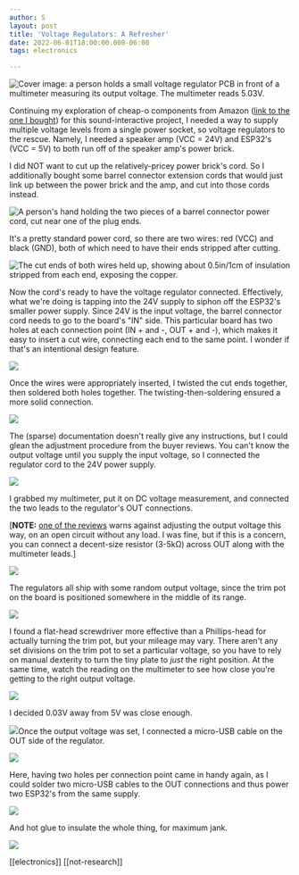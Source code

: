 ```yaml
---
author: S
layout: post
title: 'Voltage Regulators: A Refresher'
date: 2022-06-01T18:00:00.000-06:00
tags: electronics

---
```

![Cover image: a person holds a small voltage regulator PCB in front of a multimeter measuring its output voltage. The multimeter reads 5.03V.](/assets/img/voltReg/8_adjustedEnough.jpg)

Continuing my exploration of cheap-o components from Amazon ([link to the one I bought](https://www.amazon.com/dp/B01MQGMOKI "voltage regulator product link")) for this sound-interactive project, I needed a way to supply multiple voltage levels from a single power socket, so voltage regulators to the rescue. Namely, I needed a speaker amp (VCC = 24V) and ESP32's (VCC = 5V) to both run off of the speaker amp's power brick.

I did NOT want to cut up the relatively-pricey power brick's cord. So I additionally bought some barrel connector extension cords that would just link up between the power brick and the amp, and cut into those cords instead.

![A person's hand holding the two pieces of a barrel connector power cord, cut near one of the plug ends.](/assets/img/voltReg/0_cut.jpg)

It's a pretty standard power cord, so there are two wires: red (VCC) and black (GND), both of which need to have their ends stripped after cutting.

![The cut ends of both wires held up, showing about 0.5in/1cm of insulation stripped from each end, exposing the copper.](/assets/img/voltReg/1_stripWires.jpg)

Now the cord's ready to have the voltage regulator connected. Effectively, what we're doing is tapping into the 24V supply to siphon off the ESP32's smaller power supply. Since 24V is the input voltage, the barrel connector cord needs to go to the board's "IN" side. This particular board has two holes at each connection point (IN + and -, OUT + and -), which makes it easy to insert a cut wire, connecting each end to the same point. I wonder if that's an intentional design feature.

![](/assets/img/voltReg/2_twistIN.jpg)

Once the wires were appropriately inserted, I twisted the cut ends together, then soldered both holes together. The twisting-then-soldering ensured a more solid connection.

![](/assets/img/voltReg/3_solderIN.jpg)

The (sparse) documentation doesn't really give any instructions, but I could glean the adjustment procedure from the buyer reviews. You can't know the output voltage until you supply the input voltage, so I connected the regulator cord to the 24V power supply.

![](/assets/img/voltReg/4_connectPower.jpg)

I grabbed my multimeter, put it on DC voltage measurement, and connected the two leads to the regulator's OUT connections.

\[**NOTE:** [one of the reviews](https://www.amazon.com/gp/customer-reviews/R2IE8EMWTWPTL2/ref=cm_cr_dp_d_rvw_ttl?ie=UTF8&ASIN=B01MQGMOKI) warns against adjusting the output voltage this way, on an open circuit without any load. I was fine, but if this is a concern, you can connect a decent-size resistor (3-5kΩ) across OUT along with the multimeter leads.\]

![](/assets/img/voltReg/5_connectMultimeter.jpg)

The regulators all ship with some random output voltage, since the trim pot on the board is positioned somewhere in the middle of its range.

![](/assets/img/voltReg/6_multimeterVoltage.jpg)

I found a flat-head screwdriver more effective than a Phillips-head for actually turning the trim pot, but your mileage may vary. There aren't any set divisions on the trim pot to set a particular voltage, so you have to rely on manual dexterity to turn the tiny plate to _just_ the right position. At the same time, watch the reading on the multimeter to see how close you're getting to the right output voltage.

![](/assets/img/voltReg/7_screwdriver.jpg)

I decided 0.03V away from 5V was close enough.

![](/assets/img/voltReg/8_adjustedEnough.jpg)Once the output voltage was set, I connected a micro-USB cable on the OUT side of the regulator.

![](/assets/img/voltReg/9_connUSB1.jpg)

Here, having two holes per connection point came in handy again, as I could solder two micro-USB cables to the OUT connections and thus power two ESP32's from the same supply.

![](/assets/img/voltReg/10_connUSB2.jpg)

And hot glue to insulate the whole thing, for maximum jank.

![](/assets/img/voltReg/11_insulate.jpg)

[[electronics]] [[not-research]]